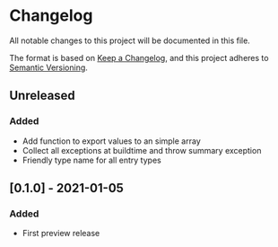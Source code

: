 # Changelog
All notable changes to this project will be documented in this file.

The format is based on [Keep a Changelog](https://keepachangelog.com/en/1.0.0/),
and this project adheres to [Semantic Versioning](https://semver.org/spec/v2.0.0.html).

## Unreleased
### Added
- Add function to export values to an simple array
- Collect all exceptions at buildtime and throw summary exception
- Friendly type name for all entry types

## [0.1.0] - 2021-01-05
### Added
- First preview release